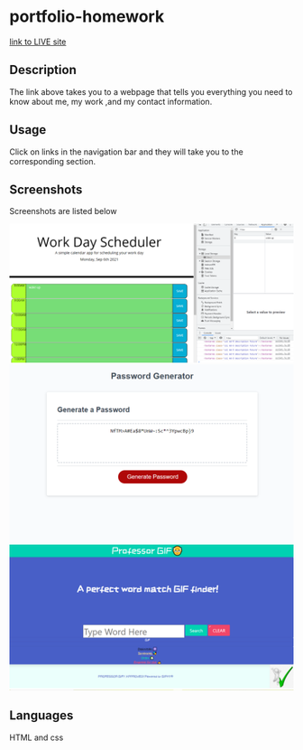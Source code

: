 # portfolio-homework

[link to LIVE site](https://jboybokungu.github.io/portfolio-homework/)




## Description
The link above takes you to a webpage that tells you everything you need to know about me, my work ,and my contact information.



## Usage
Click on links in the navigation bar and they will take you to the corresponding section.


## Screenshots
Screenshots are listed below

![homework screenshot](images/planner.png)
![webpage screenshot](images/password.png)
![webpage screenshot](images/project.png)



## Languages 
HTML and css